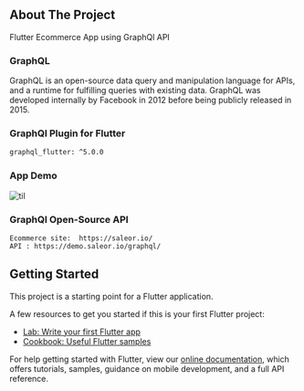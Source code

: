 ## About The Project
Flutter Ecommerce App using GraphQl API

### GraphQL
   GraphQL is an open-source data query and manipulation language for APIs, and a runtime for fulfilling queries with existing data. GraphQL was developed internally by Facebook in 2012 before being publicly released in 2015.


### GraphQl Plugin for Flutter
   ```sh
   graphql_flutter: ^5.0.0
   ``` 
  

### App Demo

![til](./newApp.gif)

### GraphQl Open-Source API
    Ecommerce site:  https://saleor.io/  
    API : https://demo.saleor.io/graphql/
 

 
## Getting Started

This project is a starting point for a Flutter application.

A few resources to get you started if this is your first Flutter project:

- [Lab: Write your first Flutter app](https://flutter.dev/docs/get-started/codelab)
- [Cookbook: Useful Flutter samples](https://flutter.dev/docs/cookbook)

For help getting started with Flutter, view our
[online documentation](https://flutter.dev/docs), which offers tutorials,
samples, guidance on mobile development, and a full API reference.

